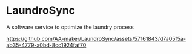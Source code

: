 # LaundroSync
A software service to optimize the laundry process


https://github.com/AA-maker/LaundroSync/assets/57161843/d7a05f5a-ab35-4779-a0bd-8cc1924faf70

